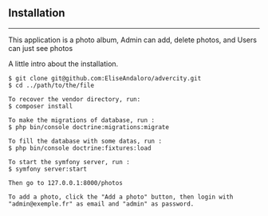 ## Installation
***

This application is a photo album, Admin can add, delete photos, and Users can just see photos

A little intro about the installation.
```
$ git clone git@github.com:EliseAndaloro/advercity.git
$ cd ../path/to/the/file

To recover the vendor directory, run:
$ composer install

To make the migrations of database, run :
$ php bin/console doctrine:migrations:migrate

To fill the database with some datas, run :
$ php bin/console doctrine:fixtures:load

To start the symfony server, run :
$ symfony server:start

Then go to 127.0.0.1:8000/photos

To add a photo, click the "Add a photo" button, then login with "admin@exemple.fr" as email and "admin" as password. 